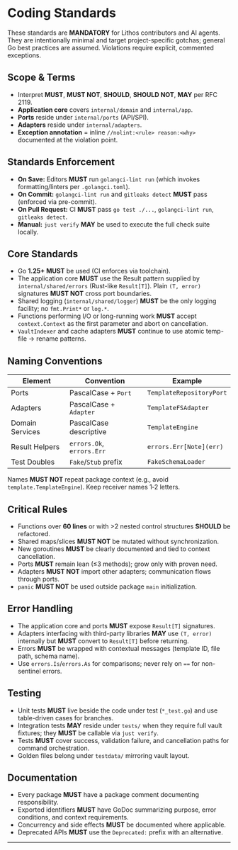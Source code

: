 # Coding Standards

These standards are **MANDATORY** for Lithos contributors and AI agents. They are intentionally minimal and target project-specific gotchas; general Go best practices are assumed. Violations require explicit, commented exceptions.

## Scope & Terms

- Interpret **MUST**, **MUST NOT**, **SHOULD**, **SHOULD NOT**, **MAY** per RFC 2119.
- **Application core** covers `internal/domain` and `internal/app`.
- **Ports** reside under `internal/ports` (API/SPI).
- **Adapters** reside under `internal/adapters`.
- **Exception annotation** = inline `//nolint:<rule> reason:<why>` documented at the violation point.

## Standards Enforcement

- **On Save:** Editors **MUST** run `golangci-lint run` (which invokes formatting/linters per `.golangci.toml`).
- **On Commit:** `golangci-lint run` and `gitleaks detect` **MUST** pass (enforced via pre-commit).
- **On Pull Request:** CI **MUST** pass `go test ./...`, `golangci-lint run`, `gitleaks detect`.
- **Manual:** `just verify` **MAY** be used to execute the full check suite locally.

## Core Standards

- Go **1.25+ MUST** be used (CI enforces via toolchain).
- The application core **MUST** use the Result pattern supplied by `internal/shared/errors` (Rust-like `Result[T]`). Plain `(T, error)` signatures **MUST NOT** cross port boundaries.
- Shared logging (`internal/shared/logger`) **MUST** be the only logging facility; no `fmt.Print*` or `log.*`.
- Functions performing I/O or long-running work **MUST** accept `context.Context` as the first parameter and abort on cancellation.
- `VaultIndexer` and cache adapters **MUST** continue to use atomic temp-file → rename patterns.

## Naming Conventions

| Element         | Convention                | Example                  |
| --------------- | ------------------------- | ------------------------ |
| Ports           | PascalCase + `Port`       | `TemplateRepositoryPort` |
| Adapters        | PascalCase + `Adapter`    | `TemplateFSAdapter`      |
| Domain Services | PascalCase descriptive    | `TemplateEngine`  |
| Result Helpers  | `errors.Ok`, `errors.Err` | `errors.Err[Note](err)`  |
| Test Doubles    | `Fake`/`Stub` prefix      | `FakeSchemaLoader`       |

Names **MUST NOT** repeat package context (e.g., avoid `template.TemplateEngine`). Keep receiver names 1‑2 letters.

## Critical Rules

- Functions over **60 lines** or with >2 nested control structures **SHOULD** be refactored.
- Shared maps/slices **MUST NOT** be mutated without synchronization.
- New goroutines **MUST** be clearly documented and tied to context cancellation.
- Ports **MUST** remain lean (≤3 methods); grow only with proven need.
- Adapters **MUST NOT** import other adapters; communication flows through ports.
- `panic` **MUST NOT** be used outside package `main` initialization.

## Error Handling

- The application core and ports **MUST** expose `Result[T]` signatures.
- Adapters interfacing with third-party libraries **MAY** use `(T, error)` internally but **MUST** convert to `Result[T]` before returning.
- Errors **MUST** be wrapped with contextual messages (template ID, file path, schema name).
- Use `errors.Is`/`errors.As` for comparisons; never rely on `==` for non-sentinel errors.

## Testing

- Unit tests **MUST** live beside the code under test (`*_test.go`) and use table-driven cases for branches.
- Integration tests **MAY** reside under `tests/` when they require full vault fixtures; they **MUST** be callable via `just verify`.
- Tests **MUST** cover success, validation failure, and cancellation paths for command orchestration.
- Golden files belong under `testdata/` mirroring vault layout.

## Documentation

- Every package **MUST** have a package comment documenting responsibility.
- Exported identifiers **MUST** have GoDoc summarizing purpose, error conditions, and context requirements.
- Concurrency and side effects **MUST** be documented where applicable.
- Deprecated APIs **MUST** use the `Deprecated:` prefix with an alternative.

---
